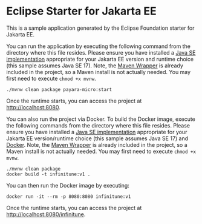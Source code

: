 # Eclipse Starter for Jakarta EE
This is a sample application generated by the Eclipse Foundation starter for Jakarta EE.

You can run the application by executing the following command from the directory where this file resides. Please ensure you have installed a [Java SE implementation](https://adoptium.net) appropriate for your Jakarta EE version and runtime choice (this sample assumes Java SE 17). Note, the [Maven Wrapper](https://maven.apache.org/wrapper/) is already included in the project, so a Maven install is not actually needed. You may first need to execute `chmod +x mvnw`.

```
./mvnw clean package payara-micro:start
```

Once the runtime starts, you can access the project at [http://localhost:8080](http://localhost:8080).

You can also run the project via Docker. To build the Docker image, execute the following commands from the directory where this file resides. Please ensure you have installed a [Java SE implementation](https://adoptium.net) appropriate for your Jakarta EE version/runtime choice (this sample assumes Java SE 17) and [Docker](https://docs.docker.com/get-docker/). Note, the [Maven Wrapper](https://maven.apache.org/wrapper/) is already included in the project, so a Maven install is not actually needed. You may first need to execute `chmod +x mvnw`.

```
./mvnw clean package
docker build -t infinitune:v1 .
```

You can then run the Docker image by executing:

```
docker run -it --rm -p 8080:8080 infinitune:v1
```

Once the runtime starts, you can access the project at [http://localhost:8080/infinitune](http://localhost:8080/infinitune).
